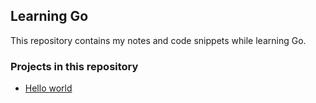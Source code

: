 ## Learning Go

This repository contains my notes and code snippets while learning Go.

### Projects in this repository
- [Hello world](hello/README.md)
